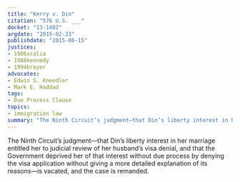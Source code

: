 ```yaml
---
title: "Kerry v. Din"
citation: "576 U.S. ___"
docket: "13-1402"
argdate: "2015-02-23"
publishdate: "2015-06-15"
justices:
- 1986scalia
- 1988kennedy
- 1994breyer
advocates:
- Edwin S. Kneedler
- Mark E. Haddad
tags:
- Due Process Clause
topics:
- immigration law
summary: "The Ninth Circuit’s judgment—that Din’s liberty interest in her marriage entitled her to judicial review of her husband’s visa denial, and that the Government deprived her of that interest without due process by denying the visa application without giving a more detailed explanation of its reasons—is vacated, and the case is remanded."
---
```

The Ninth Circuit’s judgment—that Din’s liberty interest in her marriage entitled her to judicial review of her husband’s visa denial, and that the Government deprived her of that interest without due process by denying the visa application without giving a more detailed explanation of its reasons—is vacated, and the case is remanded.
